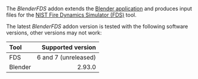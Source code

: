 The *BlenderFDS* addon extends the [Blender application](https://www.blender.org/) and produces input files for the [NIST Fire Dynamics Simulator (FDS)](https://pages.nist.gov/fds-smv/) tool.

The latest *BlenderFDS* addon version is tested with the following software versions, other versions may not work:

| Tool | Supported version |
| :--- | ---: |
| FDS  | 6 and 7 (unreleased) |
| Blender | 2.93.0 |
